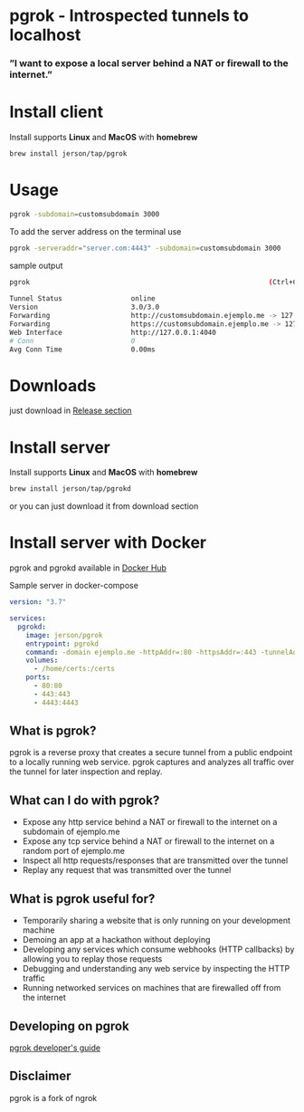 # pgrok - Introspected tunnels to localhost

### ”I want to expose a local server behind a NAT or firewall to the internet.”

# Install client

Install supports **Linux** and **MacOS** with **homebrew**

```bash
brew install jerson/tap/pgrok
```
# Usage

```bash
pgrok -subdomain=customsubdomain 3000
```
To add the server address on the terminal use 
```bash
pgrok -serveraddr="server.com:4443" -subdomain=customsubdomain 3000
```

sample output

```bash
pgrok                                                           (Ctrl+C to quit)
                                                                                
Tunnel Status                 online                                            
Version                       3.0/3.0                                           
Forwarding                    http://customsubdomain.ejemplo.me -> 127.0.0.1:3000            
Forwarding                    https://customsubdomain.ejemplo.me -> 127.0.0.1:3000           
Web Interface                 http://127.0.0.1:4040                             
# Conn                        0                                                 
Avg Conn Time                 0.00ms 
```

# Downloads

just download in [Release section](https://github.com/jerson/pgrok/releases)

# Install server

Install supports **Linux** and **MacOS** with **homebrew**

```bash
brew install jerson/tap/pgrokd
```

or you can just download it from download section

# Install server with Docker

pgrok and pgrokd available in [Docker Hub](https://hub.docker.com/r/jerson/pgrok)

Sample server in docker-compose

```yaml
version: "3.7"

services:
  pgrokd:
    image: jerson/pgrok
    entrypoint: pgrokd
    command: -domain ejemplo.me -httpAddr=:80 -httpsAddr=:443 -tunnelAddr=:4443 -tlsCrt=/certs/tls.crt -tlsKey=/certs/tls.key
    volumes:
      - /home/certs:/certs
    ports:
      - 80:80
      - 443:443
      - 4443:4443
```

## What is pgrok?

pgrok is a reverse proxy that creates a secure tunnel from a public endpoint to a locally running web service.
pgrok captures and analyzes all traffic over the tunnel for later inspection and replay.

## What can I do with pgrok?

- Expose any http service behind a NAT or firewall to the internet on a subdomain of ejemplo.me
- Expose any tcp service behind a NAT or firewall to the internet on a random port of ejemplo.me
- Inspect all http requests/responses that are transmitted over the tunnel
- Replay any request that was transmitted over the tunnel

## What is pgrok useful for?

- Temporarily sharing a website that is only running on your development machine
- Demoing an app at a hackathon without deploying
- Developing any services which consume webhooks (HTTP callbacks) by allowing you to replay those requests
- Debugging and understanding any web service by inspecting the HTTP traffic
- Running networked services on machines that are firewalled off from the internet

## Developing on pgrok

[pgrok developer's guide](docs/DEVELOPMENT.md)

## Disclaimer

pgrok is a fork of ngrok
